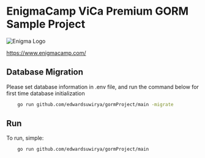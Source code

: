 # EnigmaCamp ViCa Premium GORM Sample Project
![Enigma Logo](https://encrypted-tbn0.gstatic.com/images?q=tbn%3AANd9GcSSfMOdfJeFEBr0TiZbe0jnQqqBuYRxTBbIcw&usqp=CAU)

https://www.enigmacamp.com/

## Database Migration
Please set database information in .env file, and run the command below for first time database initialization 
```sh
    go run github.com/edwardsuwirya/gormProject/main -migrate
```

## Run
To run, simple:
```sh
    go run github.com/edwardsuwirya/gormProject/main
```
